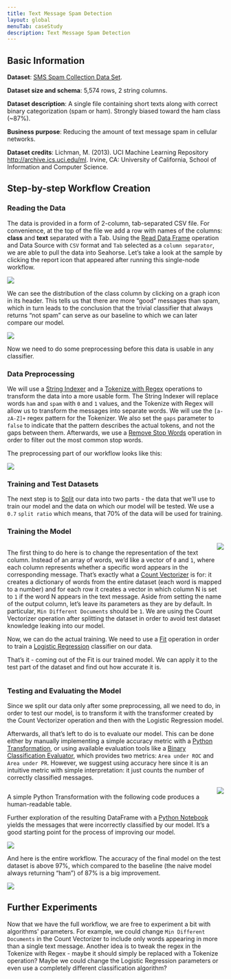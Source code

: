 ```yaml
---
title: Text Message Spam Detection
layout: global
menuTab: caseStudy
description: Text Message Spam Detection
---
```


## Basic Information

**Dataset**: <a target="_blank" href="http://archive.ics.uci.edu/ml/datasets/SMS+Spam+Collection">SMS Spam Collection Data Set</a>.

**Dataset size and schema**: 5,574 rows, 2 string columns.

**Dataset description**: A single file containing short texts along with correct binary
categorization (spam or ham). Strongly biased toward the ham class (~87%).

**Business purpose**: Reducing the amount of text message spam in cellular networks.

**Dataset credits**: Lichman, M. (2013). UCI Machine Learning Repository
<http://archive.ics.uci.edu/ml>. Irvine, CA: University of California, School of Information and
Computer Science.

## Step-by-step Workflow Creation

### Reading the Data

The data is provided in a form of 2-column, tab-separated CSV file. For convenience, at the top of
the file we add a row with names of the columns: **class** and **text** separated with a Tab. Using
the [Read Data Frame](../operations/read_dataframe.html) operation  and Data Source with `CSV` format and
`Tab` selected as a `column separator`, we are able to pull the data into Seahorse. Let’s take a
look at the sample by clicking the report icon that appeared after running this single-node workflow.

<img class="centered-image img-responsive spacer" src="../img/usecases/text_message_spam_detection/image_0.png" >

We can see the distribution of the class column by clicking on a graph icon in its header. This tells us that there
are more “good” messages than spam, which in turn leads to the conclusion that the trivial
classifier that always returns “not spam” can serve as our baseline to which we can later compare
our model.

<img class="centered-image img-responsive spacer" src="../img/usecases/text_message_spam_detection/image_1.png" >

Now we need to do some preprocessing before this data is usable in any classifier.

### Data Preprocessing

We will use a [String Indexer](../operations/string_indexer.html) and
a [Tokenize with Regex](../operations/tokenize_with_regex.html) operations to transform
the data into a more usable form. The String Indexer will replace words `ham` and `spam` with `0`
and `1` values, and the Tokenize with Regex will allow us to transform the messages into  separate
words. We will use the `[a-zA-Z]+` regex pattern for the Tokenizer. We also set the `gaps` parameter
to `false` to indicate that the pattern describes the actual tokens, and not the gaps between them.
Afterwards, we use a [Remove Stop Words](../operations/remove_stop_words.html) operation
in order to filter out the most common stop words.

The preprocessing part of our workflow looks like this:

<img class="centered-image img-responsive spacer" src="../img/usecases/text_message_spam_detection/image_2.png" >

### Training and Test Datasets

The next step is to [Split](../operations/split.html) our data into two parts - the data
that we’ll use to train our model and the data on which our model will be tested. We use a `0.7`
`split ratio` which means, that 70% of the data will be used for training.

### Training the Model
<div style="overflow: auto">
<img style="float:right; margin-left:20px" class="centered-image img-responsive spacer" src="../img/usecases/text_message_spam_detection/image_3.png" >

<p>
The first thing to do here is to change the representation of the text column. Instead of an array
of words, we’d like a vector of <code>0</code> and <code>1</code>, where each column represents
whether a specific word appears in the corresponding message. That’s exactly what a
<a href="../operations/count_vectorizer.html">Count Vectorizer</a> is for: it creates a
dictionary of words from the entire dataset (each word is mapped to a number) and for each row it
creates a vector in which column N is set to <code>1</code> if the word N appears in the text
message. Aside from setting the name of the output column, let’s leave its parameters as they are by
default. In particular, <code>Min Different Documents</code> should be <code>1</code>. We are using
the Count Vectorizer operation after splitting the dataset in order to avoid test dataset knowledge
leaking into our model.
</p>
<p>
Now, we can do the actual training. We need to use a
<a href="../operations/fit.html">Fit</a> operation in order to train a
<a href="../operations/logistic_regression.html">Logistic Regression</a> classifier on our
data.
</p>
<p>
That’s it - coming out of the Fit is our trained model. We can apply it to the test part of the
dataset and find out how accurate it is.
</p>
</div>

### Testing and Evaluating the Model

Since we split our data only after some preprocessing, all we need to do, in order to test our
model, is to transform it with the transformer created by the Count Vectorizer operation and then
with the Logistic Regression model.

Afterwards, all that’s left to do is to evaluate our model.
This can be done either by manually implementing a simple accuracy metric with a
[Python Transformation](../operations/python_transformation.html),
or using available evaluation tools like a
[Binary Classification Evaluator](../operations/binary_classification_evaluator.html),
which provides two metrics: `Area under ROC` and `Area under PR`. However, we suggest using accuracy
here since it is an intuitive metric with simple interpretation: it just counts the number of
correctly classified messages.

<div style="overflow: auto">
<img style="float:right; margin-left:20px" class="centered-image img-responsive" src="../img/usecases/text_message_spam_detection/image_4.png" >
<p>
A simple Python Transformation with the following code produces a human-readable table.
</p>
<p>
Further exploration of the resulting DataFrame with a
<a href="../operations/python_notebook.html">Python Notebook</a> yields the messages that were
incorrectly classified by our model. It’s a good starting point for the process of improving our
model.
</p>
</div>

<img class="centered-image img-responsive spacer" src="../img/usecases/text_message_spam_detection/image_5.png" >

And here is the entire workflow. The accuracy of the final model on the test dataset is above 97%,
which compared to the baseline (the naive model always returning “ham”) of 87% is a big improvement.

<img class="centered-image img-responsive spacer" src="../img/usecases/text_message_spam_detection/image_6.png" >

## Further Experiments

Now that we have the full workflow, we are free to experiment a bit with algorithms' parameters.
For example, we could change `Min Different Documents` in the Count Vectorizer to include only words
appearing in more than a single text message. Another idea is to tweak the regex in the Tokenize
with Regex - maybe it should simply be replaced with a Tokenize operation? Maybe we could change
the Logistic Regression parameters or even use a completely different classification algorithm?
